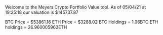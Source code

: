 Welcome to the Meyers Crypto Portfolio Value tool. 
As of 05/04/21 at 19:25:18 our valuation is $145737.87 

BTC Price = $53861.16
 ETH Price = $3288.02
BTC Holdings = 1.06BTC
 ETH holdings = 26.960005962ETH 
